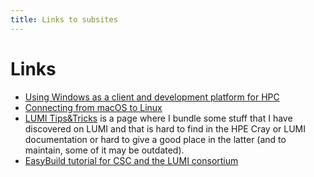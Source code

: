 ```yaml
---
title: Links to subsites 
---
```


# Links

-   [Using Windows as a client and development platform for HPC](https://klust.github.io/windows-client-HPC)
-   [Connecting from macOS to Linux](https://klust.github.io/macos-to-linux)
-   [LUMI Tips&Tricks](https://klust.github.io/LUMI-tips-and-tricks/) is a page where I bundle 
    some stuff that I have discovered on LUMI and that is hard to find 
    in the HPE Cray or LUMI documentation or hard to give a good place in the latter
    (and to maintain, some of it may be outdated).
-   [EasyBuild tutorial for CSC and the LUMI consortium](https://klust.github.io/easybuild-tutorial/2022-CSC_and_LO/)
